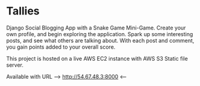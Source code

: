 # Tallies
Django Social Blogging App with a Snake Game Mini-Game.
Create your own profile, and begin exploring the application. Spark up some interesting posts, and see what others are talking about. 
With each post and comment, you gain points added to your overall score.

This project is hosted on a live AWS EC2 instance with AWS S3 Static file server.

Available with URL --> http://54.67.48.3:8000 <--

